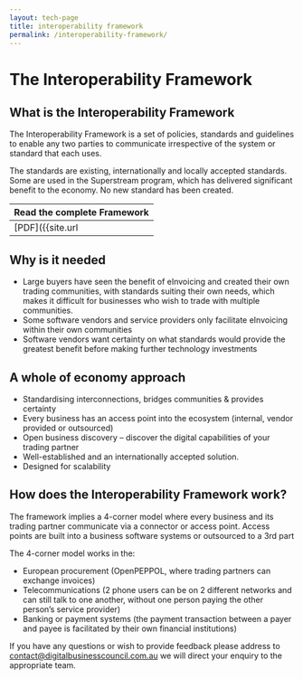 ```yaml
---
layout: tech-page
title: interoperability framework
permalink: /interoperability-framework/
---
```


# The Interoperability Framework

## What is the Interoperability Framework

The Interoperability Framework is a set of policies, standards and guidelines to enable any two parties to communicate irrespective of the system or standard that each uses.

The standards are existing, internationally and locally accepted standards. Some are used in the Superstream program, which has delivered significant benefit to the economy. No new standard has been created.

| Read the complete Framework |
|---|
| [PDF]({{site.url | absolute}}/assets/Interoperability_Framework_v1.0.pdf) or [HTML](http://interoperability-framework.readthedocs.io/en/latest/) |

## Why is it needed

+ Large buyers have seen the benefit of eInvoicing and created their own trading communities, with standards suiting their own needs, which makes it difficult for businesses who wish to trade with multiple communities.
+ Some software vendors and service providers only facilitate eInvoicing within their own communities 
+ Software vendors want certainty on what standards would provide the greatest benefit before making further technology investments

## A whole of economy approach

+ Standardising interconnections, bridges communities & provides certainty 
+ Every business has an access point into the ecosystem (internal, vendor provided or outsourced) 
+ Open business discovery – discover the digital capabilities of your trading partner 
+ Well-established and an internationally accepted solution. 
+ Designed for scalability

## How does the Interoperability Framework work?

The framework implies a 4-corner model where every business and its trading partner communicate via a connector or access point. Access points are built into a business software systems or outsourced to a 3rd part

The 4-corner model works in the: 

+ European procurement (OpenPEPPOL, where trading partners can exchange invoices) 
+ Telecommunications (2 phone users can be on 2 different networks and can still talk to one another, without one person paying the other person’s service provider) 
+ Banking or payment systems (the payment transaction between a payer and payee is facilitated by their own financial institutions)

If you have any questions or wish to provide feedback please address to [contact@digitalbusinesscouncil.com.au](mailto:contact@digitalbusinesscouncil.com.au) we will direct your enquiry to the appropriate team. 

